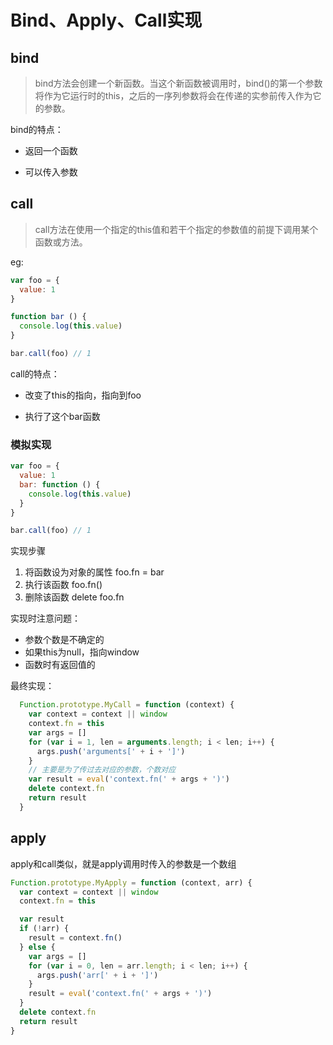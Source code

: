 # Bind、Apply、Call实现

## bind

> bind方法会创建一个新函数。当这个新函数被调用时，bind()的第一个参数将作为它运行时的this，之后的一序列参数将会在传递的实参前传入作为它的参数。

bind的特点：

* 返回一个函数

* 可以传入参数

## call

> call方法在使用一个指定的this值和若干个指定的参数值的前提下调用某个函数或方法。

eg:

```js
var foo = {
  value: 1
}

function bar () {
  console.log(this.value)
}

bar.call(foo) // 1
```

call的特点：

* 改变了this的指向，指向到foo

* 执行了这个bar函数

### 模拟实现

```js
var foo = {
  value: 1
  bar: function () {
    console.log(this.value)
  }
}

bar.call(foo) // 1
```

实现步骤

1. 将函数设为对象的属性 foo.fn = bar
2. 执行该函数         foo.fn()
3. 删除该函数         delete foo.fn

实现时注意问题：

* 参数个数是不确定的
* 如果this为null，指向window
* 函数时有返回值的

最终实现：

```js
  Function.prototype.MyCall = function (context) {
    var context = context || window
    context.fn = this
    var args = []
    for (var i = 1, len = arguments.length; i < len; i++) {
      args.push('arguments[' + i + ']')
    }
    // 主要是为了传过去对应的参数，个数对应
    var result = eval('context.fn(' + args + ')')
    delete context.fn
    return result
  }
```

## apply

apply和call类似，就是apply调用时传入的参数是一个数组

```js
Function.prototype.MyApply = function (context, arr) {
  var context = context || window
  context.fn = this

  var result
  if (!arr) {
    result = context.fn()
  } else {
    var args = []
    for (var i = 0, len = arr.length; i < len; i++) {
      args.push('arr[' + i + ']')
    }
    result = eval('context.fn(' + args + ')')
  }
  delete context.fn
  return result
}
```